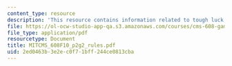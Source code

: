 ```yaml
---
content_type: resource
description: 'This resource contains information related to tough luck, dodo: rules.'
file: https://ol-ocw-studio-app-qa.s3.amazonaws.com/courses/cms-608-game-design-fall-2010/2ed0463b3e2ec0f71bff244ce0813cba_MITCMS_608F10_p2g2_rules.pdf
file_type: application/pdf
resourcetype: Document
title: MITCMS_608F10_p2g2_rules.pdf
uid: 2ed0463b-3e2e-c0f7-1bff-244ce0813cba
---
```

